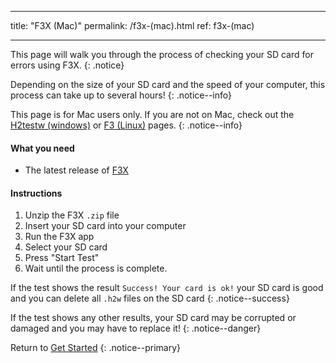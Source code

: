* * *

title: "F3X (Mac)" permalink: /f3x-(mac).html ref: f3x-(mac)

* * *

This page will walk you through the process of checking your SD card for errors using F3X. {: .notice}

Depending on the size of your SD card and the speed of your computer, this process can take up to several hours! {: .notice--info}

This page is for Mac users only. If you are not on Mac, check out the [H2testw (windows)](h2testw-(windows)) or [F3 (Linux)](f3-(linux)) pages. {: .notice--info}

#### What you need

* The latest release of [F3X](https://github.com/insidegui/F3X/releases)

#### Instructions

  1. Unzip the F3X `.zip` file
  2. Insert your SD card into your computer
  3. Run the F3X app
  4. Select your SD card
  5. Press "Start Test"
  6. Wait until the process is complete.

If the test shows the result `Success! Your card is ok!` your SD card is good and you can delete all `.h2w` files on the SD card {: .notice--success}

If the test shows any other results, your SD card may be corrupted or damaged and you may have to replace it! {: .notice--danger}

Return to [Get Started](get-started) {: .notice--primary}